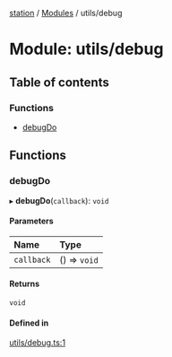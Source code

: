 [station](../README.md) / [Modules](../modules.md) / utils/debug

# Module: utils/debug

## Table of contents

### Functions

- [debugDo](utils_debug.md#debugdo)

## Functions

### debugDo

▸ **debugDo**(`callback`): `void`

#### Parameters

| Name | Type |
| :------ | :------ |
| `callback` | () => `void` |

#### Returns

`void`

#### Defined in

[utils/debug.ts:1](https://github.com/kiotosi/station/blob/f3aa893/utils/debug.ts#L1)
